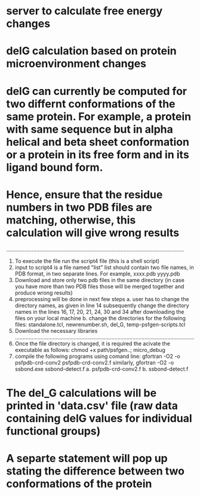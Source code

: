 # server to calculate free energy changes
# delG calculation based on protein microenvironment changes
# delG can currently be computed for two differnt conformations of the same protein. For example, a protein with same sequence but in alpha helical and beta sheet conformation or a protein in its free form and in its ligand bound form.
# Hence, ensure that the residue numbers in two PDB files are matching, otherwise, this calculation will give wrong results
......................................................................................................................
1. To execute the file run the script4 file (this is a shell script)
2. input to script4 is a file named "list"
list should contain two file names, in PDB format, in two separate lines. For example, 
xxxx.pdb
yyyy.pdb
3. Download and store only two pdb files in the same directory (in case you have more than two PDB files those will be merged together and produce wrong results)
4. preprocessing will be done in next few steps
a. user has to change the directory names, as given in line 14
subsequently change the directory names in the lines 16, 17, 20, 21, 24, 30 and 34 after downloading the files on your local machine
b. change the directories for the following files:
standalone.tcl, newrenumber.sh, del_G, temp-psfgen-scripts.tcl
5. Download the necessary libraries
.......................................................................................................................
6. Once the file directory is changed, it is required the acivate the executable as follows:
chmod +x path/psfgen..; micro_debug
7. compile the following programs
using comand line: gfortran -O2 -o psfpdb-crd-conv2 psfpdb-crd-conv2.f
similarly, gfortran -O2 -o ssbond.exe ssbond-detect.f
 a. psfpdb-crd-conv2.f
 b. ssbond-detect.f
# The del_G calculations will be printed in 'data.csv' file (raw data containing delG values for individual functional groups)
# A separte statement will pop up stating the difference between two conformations of the protein
